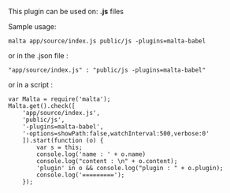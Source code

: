 This plugin can be used on: **.js** files  

Sample usage:  

    malta app/source/index.js public/js -plugins=malta-babel

or in the .json file :

    "app/source/index.js" : "public/js -plugins=malta-babel"

or in a script : 

    var Malta = require('malta');
    Malta.get().check([
        'app/source/index.js',
        'public/js',
        '-plugins=malta-babel',
        '-options=showPath:false,watchInterval:500,verbose:0'
        ]).start(function (o) {
            var s = this;
            console.log('name : ' + o.name)
            console.log("content : \n" + o.content);
            'plugin' in o && console.log("plugin : " + o.plugin);
            console.log('=========');
        });
